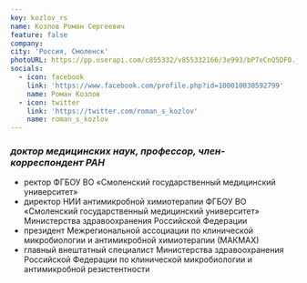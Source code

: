 ```yaml
---
key: kozlov_rs
name: Козлов Роман Сергеевич
feature: false
company: 
city: 'Россия, Смоленск'
photoURL: https://pp.userapi.com/c855332/v855332166/3e993/bP7eCnQ5DF0.jpg
socials:
  - icon: facebook
    link: 'https://www.facebook.com/profile.php?id=100010030592799'
    name: Роман Козлов
  - icon: twitter
    link: 'https://twitter.com/roman_s_kozlov'
    name: roman_s_kozlov
---
```


### *доктор медицинских наук, профессор, член-корреспондент РАН*

- ректор ФГБОУ ВО «Смоленский государственный медицинский университет»
- директор НИИ антимикробной химиотерапии ФГБОУ ВО «Смоленский государственный медицинский университет» Министерства здравоохранения Российской Федерации
- президент Межрегиональной ассоциации по клинической микробиологии и антимикробной химиотерапии (МАКМАХ) 
- главный внештатный специалист Министерства здравоохранения Российской Федерации по клинической микробиологии и антимикробной резистентности